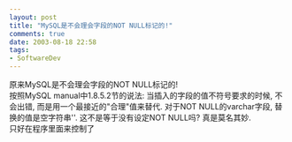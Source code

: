```yaml
---
layout: post
title: "MySQL是不会理会字段的NOT NULL标记的!"
comments: true
date: 2003-08-18 22:58
tags:
- SoftwareDev
---
```

原来MySQL是不会理会字段的NOT NULL标记的!  
按照MySQL manual中1.8.5.2节的说法: 当插入的字段的值不符号要求的时候, 不会出错, 而是用一个最接近的"合理"值来替代. 对于NOT NULL的varchar字段, 替换的值是空字符串''. 这不是等于没有设定NOT NULL吗? 真是莫名其妙.  
只好在程序里面来控制了
